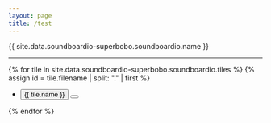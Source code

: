 ```yaml
---
layout: page
title: /test
---
```


{{ site.data.soundboardio-superbobo.soundboardio.name }}

---

{% for tile in site.data.soundboardio-superbobo.soundboardio.tiles %}
{% assign id = tile.filename | split: "." | first  %}

<audio id="{{ id }}" src="{{site.url}}/soundboard/{{ tile.filename}}" preload="auto"></audio>
- <button onclick="playSound('{{ id }}');">{{ tile.name }}</button> <button onClick="copyToClipboard('{{ id }}');"><i class="fa fa-share" aria-hidden="true"></i>
</button>

{% endfor %}

<script>
    function playSound(id) {
        const audioPlayer = document.getElementById(id)
        audioPlayer.play();
    }

    function copyToClipboard(id) {
        // {{ site.url }} does not work here 
        navigator.clipboard.writeText('https://bobhome.cz/test/#' + id);
    }

    // Play sound if anchor link is present
    document.addEventListener('DOMContentLoaded', () => {
        const hash = window.location.hash.substring(1); // Get the anchor link without '#'
        if (hash) {
            console.log("play", hash)
            playSound(hash);
        }
    });

</script>